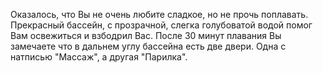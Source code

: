 Оказалось, что Вы не очень любите сладкое, но не прочь поплавать.
Прекрасный бассейн, с прозрачной, слегка голубоватой водой помог Вам
освежиться и взбодрил Вас.
После 30 минут плавания Вы замечаете что в дальнем углу бассейна есть две двери.
Одна с натписью "Массаж", а другая "Парилка".